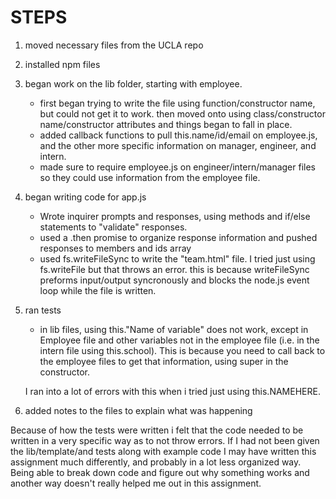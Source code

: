 # STEPS

1. moved necessary files from the UCLA repo
2. installed npm files
3. began work on the lib folder, starting with employee.
    * first began trying to write the file using function/constructor name, but could not get it to work. then moved onto using class/constructor name/constructor attributes and things began to fall in place.
    * added callback functions to pull this.name/id/email on employee.js, and the other more specific information on manager, engineer, and intern.
    * made sure to require employee.js on engineer/intern/manager files so they could use information from the employee file.
4. began writing code for app.js
    * Wrote inquirer prompts and responses, using methods and if/else statements to "validate" responses.
    * used a .then promise to organize response information and pushed responses to members and ids array
    * used fs.writeFileSync to write the "team.html" file. I tried just using fs.writeFile but that throws an error. this is because writeFileSync preforms input/output syncronously and blocks the node.js event loop while the file is written.
5. ran tests
    * in lib files, using this."Name of variable" does not work, except in Employee file and other variables not in the employee file (i.e. in the intern file using this.school). This is because you need to call back to the employee files to get that information, using super in the constructor.
    
    I ran into a lot of errors with this when i tried just using this.NAMEHERE.

6. added notes to the files to explain what was happening

Because of how the tests were written i felt that the code needed to be written in a very specific way as to not throw errors. If I had not been given the lib/template/and tests along with example code I may have written this assignment much differently, and probably in a lot less organized way. Being able to break down code and figure out why something works and another way doesn't really helped me out in this assignment.

